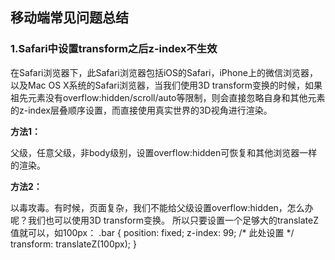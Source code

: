 ## 移动端常见问题总结
###  1.Safari中设置transform之后z-index不生效
在Safari浏览器下，此Safari浏览器包括iOS的Safari，iPhone上的微信浏览器，以及Mac OS X系统的Safari浏览器，当我们使用3D transform变换的时候，如果祖先元素没有overflow:hidden/scroll/auto等限制，则会直接忽略自身和其他元素的z-index层叠顺序设置，而直接使用真实世界的3D视角进行渲染。

**方法1：**

父级，任意父级，非body级别，设置overflow:hidden可恢复和其他浏览器一样的渲染。

**方法2：**

以毒攻毒。有时候，页面复杂，我们不能给父级设置overflow:hidden，怎么办呢？我们也可以使用3D transform变换。
所以只要设置一个足够大的translateZ值就可以，如100px：
.bar {
    position: fixed;
    z-index: 99;
    /* 此处设置 */
    transform: translateZ(100px);
}